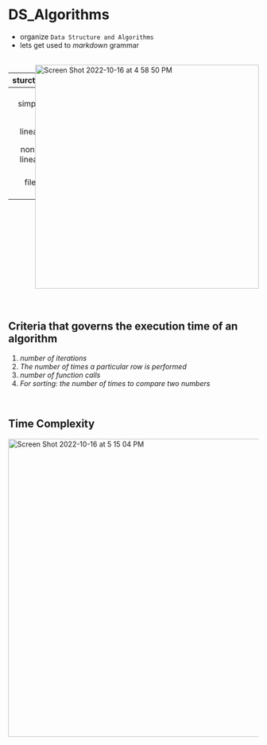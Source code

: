 # DS_Algorithms

- organize `Data Structure and Algorithms`
- lets get used to _markdown_ grammar


<br>

<div class="ds">

|sturcture|type|
|:---:|:---:|
|simple|character, int, float, string|
|linear|List, Stack, Queue|
|non-linear| Tree, Graph|
|file|Sequential, Indexed, Direct|


<img width="450" alt="Screen Shot 2022-10-16 at 4 58 50 PM" src="https://user-images.githubusercontent.com/96916551/196025007-09ecc7ee-e03d-49b3-91bb-9c22c69978e7.png">
</div>


<br>
<br>

##  Criteria that governs the execution time of an algorithm
  1. *number of iterations*
  2. *The number of times a particular row is performed*
  3. *number of function calls*
  4. *For sorting: the number of times to compare two numbers*

<br>

## Time Complexity

<img width="599" alt="Screen Shot 2022-10-16 at 5 15 04 PM" src="https://user-images.githubusercontent.com/96916551/196025560-05520356-917d-4eb3-aee6-472da110439b.png">

<style>
.ds {
	display: flex;
	justify-content: space-between; 
}
</style>